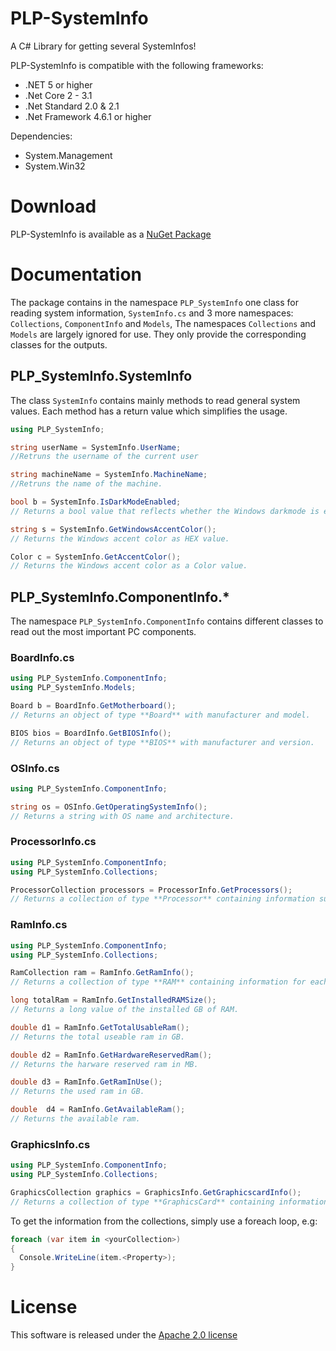 # PLP-SystemInfo

A C# Library for getting several SystemInfos!

PLP-SystemInfo is compatible with the following frameworks:
- .NET 5 or higher
- .Net Core 2 - 3.1
- .Net Standard 2.0 & 2.1
- .Net Framework 4.6.1 or higher

Dependencies:
- System.Management
- System.Win32

# Download
PLP-SystemInfo is available as a [NuGet Package](https://www.nuget.org/packages/PLP-SystemInfo)

# Documentation
The package contains in the namespace ``PLP_SystemInfo`` one class for reading system information, ``SystemInfo.cs`` and 3 more namespaces: ``Collections``, ``ComponentInfo`` and ``Models``,
The namespaces ``Collections`` and ``Models`` are largely ignored for use. They only provide the corresponding classes for the outputs.

## PLP_SystemInfo.SystemInfo
The class ``SystemInfo`` contains mainly methods to read general system values.
Each method has a return value which simplifies the usage.

```cs
using PLP_SystemInfo;

string userName = SystemInfo.UserName;
//Retruns the username of the current user

string machineName = SystemInfo.MachineName;
//Retruns the name of the machine.

bool b = SystemInfo.IsDarkModeEnabled;
// Returns a bool value that reflects whether the Windows darkmode is enabled

string s = SystemInfo.GetWindowsAccentColor();
// Returns the Windows accent color as HEX value.

Color c = SystemInfo.GetAccentColor();
// Returns the Windows accent color as a Color value.
```

## PLP_SystemInfo.ComponentInfo.*
The namespace ``PLP_SystemInfo.ComponentInfo`` contains different classes to read out the most important PC components.

### BoardInfo.cs
```cs
using PLP_SystemInfo.ComponentInfo;
using PLP_SystemInfo.Models;

Board b = BoardInfo.GetMotherboard();
// Returns an object of type **Board** with manufacturer and model.

BIOS bios = BoardInfo.GetBIOSInfo();
// Returns an object of type **BIOS** with manufacturer and version.
```


### OSInfo.cs
```cs
using PLP_SystemInfo.ComponentInfo;

string os = OSInfo.GetOperatingSystemInfo();
// Returns a string with OS name and architecture.
```

### ProcessorInfo.cs
```cs
using PLP_SystemInfo.ComponentInfo;
using PLP_SystemInfo.Collections;

ProcessorCollection processors = ProcessorInfo.GetProcessors();
// Returns a collection of type **Processor** containing information such as name, architecture, cores, threads, cache and clock speed.
```

### RamInfo.cs
```cs
using PLP_SystemInfo.ComponentInfo;
using PLP_SystemInfo.Collections;

RamCollection ram = RamInfo.GetRamInfo();
// Returns a collection of type **RAM** containing information for each installed ram module such as manufacturer, frequency, voltage and capacity.

long totalRam = RamInfo.GetInstalledRAMSize();
// Returns a long value of the installed GB of RAM.

double d1 = RamInfo.GetTotalUsableRam();
// Returns the total useable ram in GB.

double d2 = RamInfo.GetHardwareReservedRam();
// Returns the harware reserved ram in MB.

double d3 = RamInfo.GetRamInUse();
// Returns the used ram in GB.

double  d4 = RamInfo.GetAvailableRam();
// Returns the available ram.
```

### GraphicsInfo.cs
```cs
using PLP_SystemInfo.ComponentInfo;
using PLP_SystemInfo.Collections;

GraphicsCollection graphics = GraphicsInfo.GetGraphicscardInfo();
// Returns a collection of type **GraphicsCard** containing information such as name and driver version.
```

To get the information from the collections, simply use a foreach loop, e.g:
```cs
foreach (var item in <yourCollection>)
{
  Console.WriteLine(item.<Property>);
}
```

# License
This software is released under the [Apache 2.0 license](https://github.com/ProgrammerLP/PLP-SystemInfo/blob/master/LICENSE.txt)
